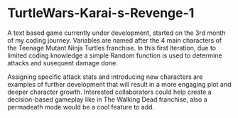 # TurtleWars-Karai-s-Revenge-1

A text based game currently under development, started on the 3rd month of my coding journey. Variables are named after the 4 main characters of the Teenage Mutant Ninja Turtles franchise. In this first iteration, due to limited coding knowledge a simple Random function is used to determine attacks and susequent damage done. 

Assigning specific attack stats and introducing new characters are examples of further development that will result in a more engaging plot and deeper character growth. Interested collaborators could help create a decision-based gameplay like in The Walking Dead franchise, also a permadeath mode would be a cool feature to add.

